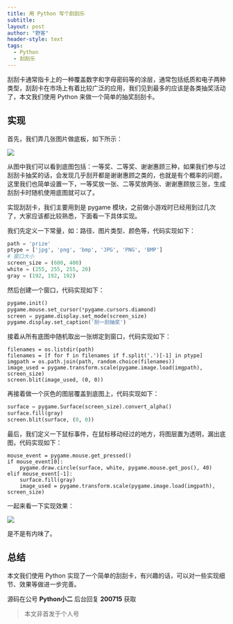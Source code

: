 ```yaml
---
title: 用 Python 写个刮刮乐
subtitle: 
layout: post
author: "野客"
header-style: text
tags:
  - Python
  - 刮刮乐
---
```


刮刮卡通常指卡上的一种覆盖数字和字母密码等的涂层，通常包括纸质和电子两种类型，刮刮卡在市场上有着比较广泛的应用，我们见到最多的应该是各类抽奖活动了，本文我们使用 Python 来做一个简单的抽奖刮刮卡。

<!--more-->

## 实现

首先，我们弄几张图片做底板，如下所示：

![](http://www.justdopython.com/assets/images/2020/07/scratch/1.PNG)

从图中我们可以看到底图包括：一等奖、二等奖、谢谢惠顾三种，如果我们参与过刮刮卡抽奖的话，会发现几乎刮开都是谢谢惠顾之类的，也就是有个概率的问题，这里我们也简单设置一下，一等奖放一张、二等奖放两张、谢谢惠顾放三张，生成刮刮卡时随机使用底图就可以了。

实现刮刮卡，我们主要用到是 pygame 模块，之前做小游戏时已经用到过几次了，大家应该都比较熟悉，下面看一下具体实现。

我们先定义一下常量，如：路径、图片类型、颜色等，代码实现如下：

```python
path = 'prize'
ptype = ['jpg', 'png', 'bmp', 'JPG', 'PNG', 'BMP']
# 窗口大小
screen_size = (600, 400)
white = (255, 255, 255, 20)
gray = (192, 192, 192)
```

然后创建一个窗口，代码实现如下：

```python
pygame.init()
pygame.mouse.set_cursor(*pygame.cursors.diamond)
screen = pygame.display.set_mode(screen_size)
pygame.display.set_caption('刮一刮抽奖')
```

接着从所有底图中随机取出一张绑定到窗口，代码实现如下：

```
filenames = os.listdir(path)
filenames = [f for f in filenames if f.split('.')[-1] in ptype]
imgpath = os.path.join(path, random.choice(filenames))
image_used = pygame.transform.scale(pygame.image.load(imgpath), screen_size)
screen.blit(image_used, (0, 0))
```

再接着做一个灰色的图层覆盖到底图上，代码实现如下：

```python
surface = pygame.Surface(screen_size).convert_alpha()
surface.fill(gray)
screen.blit(surface, (0, 0))
```

最后，我们定义一下鼠标事件，在鼠标移动经过的地方，将图层置为透明，漏出底图，代码实现如下：

```
mouse_event = pygame.mouse.get_pressed()
if mouse_event[0]:
	pygame.draw.circle(surface, white, pygame.mouse.get_pos(), 40)
elif mouse_event[-1]:
	surface.fill(gray)
	image_used = pygame.transform.scale(pygame.image.load(imgpath), screen_size)
```

一起来看一下实现效果：

![](http://www.justdopython.com/assets/images/2020/07/scratch/2.gif)

是不是有内味了。

## 总结

本文我们使用 Python 实现了一个简单的刮刮卡，有兴趣的话，可以对一些实现细节、效果等做进一步完善。

源码在公号 **Python小二** 后台回复 **200715** 获取

> 本文非首发于个人号
